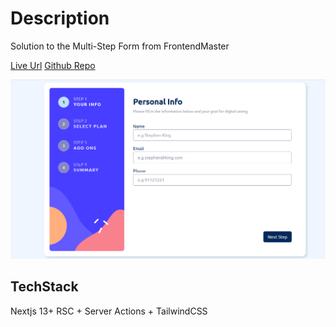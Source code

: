 # Description

Solution to the Multi-Step Form from FrontendMaster

[Live Url](https://multi-step-form-fawn-ten.vercel.app/your-info)
[Github Repo](https://github.com/Unidade/multi-step-form)

![ScreenShot](image.png)

## TechStack

Nextjs 13+ RSC + Server Actions + TailwindCSS
